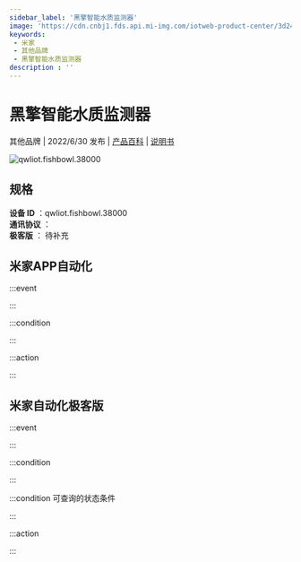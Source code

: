 ```yaml
---
sidebar_label: '黑擎智能水质监测器'
image: 'https://cdn.cnbj1.fds.api.mi-img.com/iotweb-product-center/3d2486d8be9e12243336d2fbdb20cccf_1646293337567.png?GalaxyAccessKeyId=AKVGLQWBOVIRQ3XLEW&Expires=9223372036854775807&Signature=ueLMp3daIZXRjbcI7CXC7tEbgO4='
keywords: 
 - 米家
 - 其他品牌
 - 黑擎智能水质监测器
description : ''
---
```

# 黑擎智能水质监测器

其他品牌 | 2022/6/30 发布 | [产品百科](https://home.mi.com/webapp/content/baike/product/index.html?model=qwliot.fishbowl.38000/) | [说明书](https://home.mi.com/views/introduction.html?model=qwliot.fishbowl.38000&region=cn)

![qwliot.fishbowl.38000](https://cdn.cnbj1.fds.api.mi-img.com/iotweb-product-center/3d2486d8be9e12243336d2fbdb20cccf_1646293337567.png?GalaxyAccessKeyId=AKVGLQWBOVIRQ3XLEW&Expires=9223372036854775807&Signature=ueLMp3daIZXRjbcI7CXC7tEbgO4=)

## 规格  
> 
**设备 ID** ：qwliot.fishbowl.38000  
**通讯协议** ：  
**极客版**  ： 待补充 


## 米家APP自动化  

:::event  

:::

:::condition  

:::

:::action   

:::

## 米家自动化极客版  

:::event  

:::

:::condition  

:::

:::condition 可查询的状态条件  

:::

:::action  

:::

        
